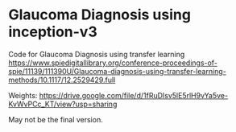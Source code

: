# Glaucoma Diagnosis using inception-v3
Code for Glaucoma Diagnosis using transfer learning
https://www.spiedigitallibrary.org/conference-proceedings-of-spie/11139/111390U/Glaucoma-diagnosis-using-transfer-learning-methods/10.1117/12.2529429.full

Weights: https://drive.google.com/file/d/1fRuDIsv5lE5rlH9vYa5ve-KvWvPCc_KT/view?usp=sharing

May not be the final version.
